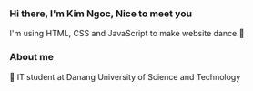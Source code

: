 ### Hi there, I'm Kim Ngoc, Nice to meet you

I'm using HTML, CSS and JavaScript to make website dance.💃

### About me
🏫 IT student at Danang University of Science and Technology

<!--
**KimNgocHoang/KimNgocHoang** is a ✨ _special_ ✨ repository because its `README.md` (this file) appears on your GitHub profile.

Here are some ideas to get you started:

- 🔭 I’m currently working on ...
- 🌱 I’m currently learning ReactJS
- 👯 I’m looking to collaborate on ...
- 🤔 I’m looking for help with ...
- 💬 Ask me about ...
- 📫 How to reach me: ...
- 😄 Pronouns: ...
- ⚡ Fun fact: ...
-->
